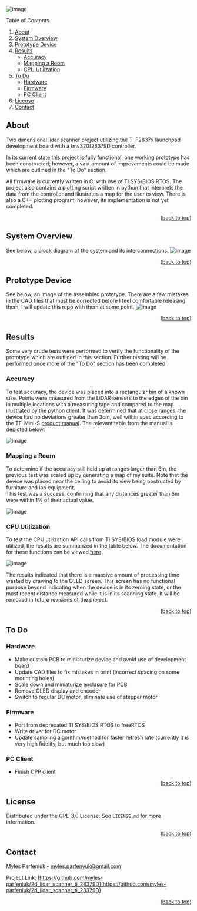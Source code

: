 <a name="readme-top"></a>
![image](images/lidar_banner.png)
<summary>Table of Contents</summary>
<ol>
<li><a href="#about">About</a></li>
<li><a href="#system-overview">System Overview</a></li>
<li><a href="#prototype-device">Prototype Device</a></li>
<li>
    <a href="#results">Results</a>
    <ul>
    <li><a href="#accuracy">Accuracy</a></li>
    <li><a href="#mapping-a-room">Mapping a Room</a></li>
    <li><a href="#cpu-utilization">CPU Utilization</a></li>
    </ul>
</li>
<li>
    <a href="#to-do">To Do</a>
    <ul>
    <li><a href="#hardware">Hardware</a></li>
    <li><a href="#firmware">Firmware</a></li>
    <li><a href="#pc-client">PC Client</a></li>
    </ul>
</li>
<li><a href="#license">License</a></li>
<li><a href="#contact">Contact</a></li>
</ol>

<!-- ABOUT -->
## About
Two dimensional lidar scanner project utilizing the TI F2837x launchpad development board with a tms320f28379D controller.

In its current state this project is fully functional, one working prototype has been constructed; however, a vast amount
of improvements could be made which are outlined in the "To Do" section. 

All firmware is currently written in C, with use of TI SYS/BIOS RTOS. The project also contains a plotting script written in
python that interprets the data from the controller and illustrates a map for the user to view. There is also a C++ plotting
program; however, its implementation is not yet completed. 
<p align="right">(<a href="#readme-top">back to top</a>)</p>

## System Overview 
See below, a block diagram of the system and its interconnections. 
![image](images/system_block_diagram.png)
<p align="right">(<a href="#readme-top">back to top</a>)</p>

## Prototype Device
See below, an image of the assembled prototype. There are a few mistakes in the CAD files that must be corrected before I feel 
comfortable releasing them, I will update this repo with them at some point. 
![image](images/prototype_device.jpg)
<p align="right">(<a href="#readme-top">back to top</a>)</p>

## Results
Some very crude tests were performed to verify the functionality of the prototype which are outlined in this section. Further 
testing will be performed once more of the "To Do" section has been completed. 

### Accuracy
To test accuracy, the device was placed into a rectangular bin of a known size. Points were measured from the LiDAR sensors to
the edges of the bin in multiple locations with a measuring tape and compared to the map illustrated by the python client. 
It was determined that at close ranges, the device had no deviations greater than 3cm, well within spec according to the TF-Mini-S [product manual](https://cdn.sparkfun.com/assets/8/a/f/a/c/16977-TFMini-S_-_Micro_LiDAR_Module-Product_Manual.pdf). The relevant table from the manual is depicted below: 

![image](images/tf_mini_specs.PNG) 

### Mapping a Room
To determine if the accuracy still held up at ranges larger than 6m, the previous test was scaled up by generating a map of my suite. Note that the device was placed near the ceiling to avoid its view being obstructed by furniture and lab equipment.  
This test was a success, confirming that any distances greater than 6m were within 1% of their actual value. 

![image](images/suite_map.PNG) 

### CPU Utilization 
To test the CPU utilization API calls from TI SYS/BIOS load module were utilized, the results are summarized in the table below. The documentation for these functions can be viewed [here](https://software-dl.ti.com/dsps/dsps_public_sw/sdo_sb/targetcontent/sysbios/6_53_02_00/exports/bios_6_53_02_00/docs/cdoc/ti/sysbios/utils/Load.html).

![image](images/cpu_utilization.PNG) 

The results indicated that there is a massive amount of processing time wasted by drawing to the OLED screen. This screen has no functional purpose beyond indicating when the device is in its zeroing state, or the most recent distance measured while it is in its scanning state. It will be removed in future revisions of the project. 

<p align="right">(<a href="#readme-top">back to top</a>)</p>


## To Do

### Hardware 

- Make custom PCB to miniaturize device and avoid use of development board
- Update CAD files to fix mistakes in print (incorrect spacing on some mounting holes)
- Scale down and miniaturize enclosure for PCB
- Remove OLED display and encoder
- Switch to regular DC motor, eliminate use of stepper motor 

### Firmware

- Port from deprecated TI SYS/BIOS RTOS to freeRTOS
- Write driver for DC motor
- Update sampling algorithm/method for faster refresh rate (currently it is very high fidelity, but much too slow)

### PC Client 
- Finish CPP client 
<p align="right">(<a href="#readme-top">back to top</a>)</p>

## License

Distributed under the GPL-3.0 License. See `LICENSE.md` for more information.
<p align="right">(<a href="#readme-top">back to top</a>)</p>

## Contact

Myles Parfeniuk - myles.parfenyuk@gmail.com

Project Link: [https://github.com/myles-parfeniuk/2d_lidar_scanner_ti_28379D](https://github.com/myles-parfeniuk/2d_lidar_scanner_ti_28379D)
<p align="right">(<a href="#readme-top">back to top</a>)</p>